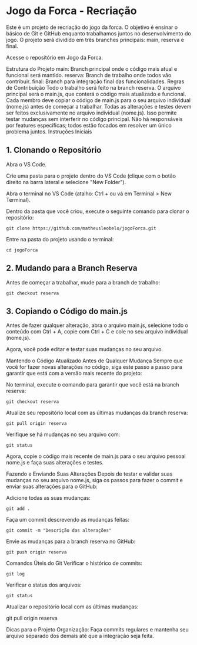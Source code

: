 # Jogo da Forca - Recriação
Este é um projeto de recriação do jogo da forca. O objetivo é ensinar o básico de Git e GitHub enquanto trabalhamos juntos no desenvolvimento do jogo. O projeto será dividido em três branches principais: main, reserva e final.

Acesse o repositório em Jogo da Forca.

Estrutura do Projeto
main: Branch principal onde o código mais atual e funcional será mantido.
reserva: Branch de trabalho onde todos vão contribuir.
final: Branch para integração final das funcionalidades.
Regras de Contribuição
Todo o trabalho será feito na branch reserva.
O arquivo principal será o main.js, que conterá o código mais atualizado e funcional.
Cada membro deve copiar o código de main.js para o seu arquivo individual (nome.js) antes de começar a trabalhar.
Todas as alterações e testes devem ser feitos exclusivamente no arquivo individual (nome.js). Isso permite testar mudanças sem interferir no código principal.
Não há responsáveis por features específicas; todos estão focados em resolver um único problema juntos.
Instruções Iniciais
## 1. Clonando o Repositório
Abra o VS Code.

Crie uma pasta para o projeto dentro do VS Code (clique com o botão direito na barra lateral e selecione "New Folder").

Abra o terminal no VS Code (atalho: Ctrl + ou vá em Terminal > New Terminal).

Dentro da pasta que você criou, execute o seguinte comando para clonar o repositório:

```git clone https://github.com/matheusleobelo/jogoForca.git```

Entre na pasta do projeto usando o terminal:

```cd jogoForca```

## 2. Mudando para a Branch Reserva
Antes de começar a trabalhar, mude para a branch de trabalho:

```git checkout reserva```

## 3. Copiando o Código do main.js
Antes de fazer qualquer alteração, abra o arquivo main.js, selecione todo o conteúdo com Ctrl + A, copie com Ctrl + C e cole no seu arquivo individual (nome.js).

Agora, você pode editar e testar suas mudanças no seu arquivo.

Mantendo o Código Atualizado Antes de Qualquer Mudança
Sempre que você for fazer novas alterações no código, siga este passo a passo para garantir que está com a versão mais recente do projeto:

No terminal, execute o comando para garantir que você está na branch reserva:

```git checkout reserva```

Atualize seu repositório local com as últimas mudanças da branch reserva:

```git pull origin reserva```

Verifique se há mudanças no seu arquivo com:

```git status```

Agora, copie o código mais recente de main.js para o seu arquivo pessoal nome.js e faça suas alterações e testes.

Fazendo e Enviando Suas Alterações
Depois de testar e validar suas mudanças no seu arquivo nome.js, siga os passos para fazer o commit e enviar suas alterações para o GitHub:

Adicione todas as suas mudanças:

```git add .```

Faça um commit descrevendo as mudanças feitas:

```git commit -m "Descrição das alterações"```

Envie as mudanças para a branch reserva no GitHub:

```git push origin reserva```

Comandos Úteis do Git
Verificar o histórico de commits:

```git log```

Verificar o status dos arquivos:

```git status```

Atualizar o repositório local com as últimas mudanças:

git pull origin reserva

Dicas para o Projeto
Organização: Faça commits regulares e mantenha seu arquivo separado dos demais até que a integração seja feita.
